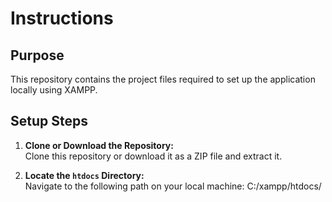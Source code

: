 # Instructions  

## Purpose  
This repository contains the project files required to set up the application locally using XAMPP.

## Setup Steps  
1. **Clone or Download the Repository:**  
   Clone this repository or download it as a ZIP file and extract it.

2. **Locate the `htdocs` Directory:**  
   Navigate to the following path on your local machine:
   C:/xampp/htdocs/
